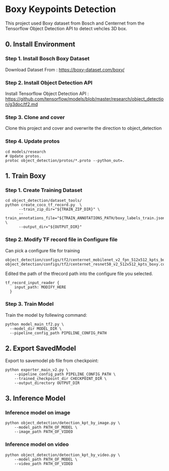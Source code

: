 # Boxy Keypoints Detection 

This project used Boxy dataset from Bosch and Centernet from the Tensorflow Object Detection API to detect vehcles 3D box.

## 0. Install Environment
### Step 1. Install Bosch Boxy Dataset
Download Dataset From : https://boxy-dataset.com/boxy/
### Step 2. Install Object Detection API
Install Tensorflow Object Detection API : https://github.com/tensorflow/models/blob/master/research/object_detection/g3doc/tf2.md
### Step 3. Clone and cover 
Clone this project and cover and overwrite the direction to object_detection
### Step 4. Update protos
```
cd models/research
# Update protos.
protoc object_detection/protos/*.proto --python_out=.
```
## 1. Train Boxy
### Step 1. Create Training Dataset
 
```
cd object_detection/dataset_tools/
python create_coco_tf_record.py  \
      --train_zip_dir="${TRAIN_ZIP_DIR}" \
      --train_annotations_file="${TRAIN_ANNOTATIONS_PATH/boxy_labels_train.json}" \
      --output_dir="${OUTPUT_DIR}"
```
### Step 2. Modify TF record file in Configure file
Can pick a configure file for training
```
object_detection/configs/tf2/centernet_mobilenet_v2_fpn_512x512_kpts_boxy.config
object_detection/configs/tf2/centernet_resnet50_v2_512x512_kpts_boxy.config
```
Edited the path of the tfrecord path into the configure file you selected.
```
tf_record_input_reader {
    input_path: MODIFY_HERE
  }
```
### Step 3. Train Model
Train the model by follewing command:
```
python model_main_tf2.py \
  --model_dir MODEL_DIR \
  --pipeline_config_path PIPELINE_CONFIG_PATH
```
## 2. Export SavedModel
Export to savemodel pb file from checkpoint:
```
python exporter_main_v2.py \
    --pipeline_config_path PIPELINE_CONFIG_PATH \
    --trained_checkpoint_dir CHECKPOINT_DIR \
    --output_directory OUTPUT_DIR 
```

## 3. Inference Model
### Inference model on image
``` 
python object_detection/detection_kpt_by_image.py \
    --model_path PATH_OF_MODEL \
    --image_path PATH_OF_VIDEO 
```
### Inference model on video
```
python object_detection/detection_kpt_by_video.py \
    --model_path PATH_OF_MODEL \
    --video_path PATH_OF_VIDEO 
```
